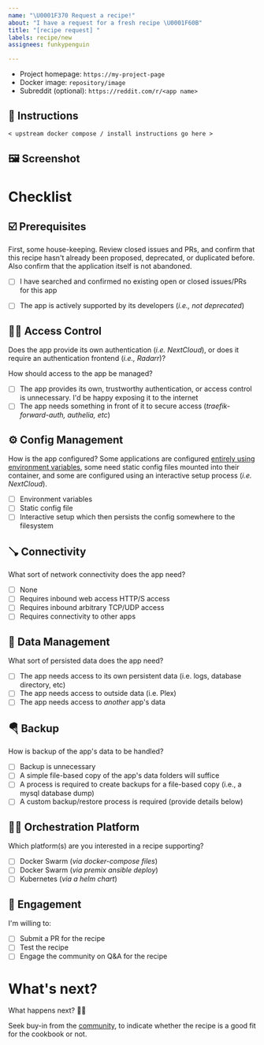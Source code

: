 ```yaml
---
name: "\U0001F370 Request a recipe!"
about: "I have a request for a fresh recipe \U0001F60B"
title: "[recipe request] "
labels: recipe/new
assignees: funkypenguin

---
```


<!-- You can ignore this section, it's used to make the issue look beautiful. Skip to #Summary below.. >

- [Checklist](#checklist)
  - [☑️ Prerequisites](#️-prerequisites)
  - [👮‍♂️ Access Control](#️-access-control)
  - [⚙️ Config Management](#️-config-management)
  - [🪠 Connectivity](#-connectivity)
  - [💾 Data Management](#-data-management)
  - [🪂 Backup](#-backup)
  - [🤹‍♀️ Orchestration Platform](#️-orchestration-platform)
  - [💍 Engagement](#-engagement)
- [What's next?](#whats-next)
  
# Recipe Request


## 💬 Summary

<!-- ** Briefly describe the new recipe you'd like added -->

* Project homepage: `https://my-project-page`
* Docker image: `repository/image`
* Subreddit (optional): `https://reddit.com/r/<app name>`

## 📝 Instructions

<!-- Most projects include instructions on how to deploy via Docker. Include a link to the relevant documentation below, as well as the actual instructions / docker-compose file. -->

```
< upstream docker compose / install instructions go here >
```

## 🖼 Screenshot

<!-- Paste in a single, beautiful screenshot, which should be included in the recipe -->

<!-- 
That's it for the text entry. Save the issue and then use the much-nicer rich viewer to complete the checklist below.
-->

# Checklist

## ☑️ Prerequisites

First, some house-keeping. Review closed issues and PRs, and confirm that this recipe hasn't already been proposed, deprecated, or duplicated before. Also confirm that the application itself is not abandoned.

* [ ] I have searched and confirmed no existing open or closed issues/PRs for this app
* [ ] The app is actively supported by its developers (_i.e., not deprecated_)


## 👮‍♂️ Access Control 

Does the app provide its own authentication (_i.e. NextCloud_), or does it require an authentication frontend (_i.e., Radarr_)?

How should access to the app be managed?

* [ ] The app provides its own, trustworthy authentication, or access control is unnecessary. I'd be happy exposing it to the internet
* [ ] The app needs something in front of it to secure access (_traefik-forward-auth, authelia, etc_)

<!-- Add any extra details necessary to explain the selections above -->

## ⚙️ Config Management

How is the app configured? Some applications are configured [entirely using environment variables](https://12factor.net), some need static config files mounted into their container, and some are configured using an interactive setup process (_i.e. NextCloud_). 

* [ ] Environment variables
* [ ] Static config file
* [ ] Interactive setup which then persists the config somewhere to the filesystem

<!-- Add any extra details necessary to explain the selections above -->

## 🪠 Connectivity

What sort of network connectivity does the app need?

* [ ] None
* [ ] Requires inbound web access HTTP/S access
* [ ] Requires inbound arbitrary TCP/UDP access
* [ ] Requires connectivity to other apps

<!-- Add any extra details necessary to explain the selections above -->

## 💾 Data Management

What sort of persisted data does the app need?

* [ ] The app needs access to its own persistent data (i.e. logs, database directory, etc)
* [ ] The app needs access to outside data (i.e. Plex)
* [ ] The app needs access to *another* app's data

<!-- Add any extra details necessary to explain the selections above -->

## 🪂 Backup

How is backup of the app's data to be handled?

* [ ] Backup is unnecessary
* [ ] A simple file-based copy of the app's data folders will suffice
* [ ] A process is required to create backups for a file-based copy (i.e., a mysql database dump)
* [ ] A custom backup/restore process is required (provide details below)

<!-- Add any extra details necessary to explain the selections above -->

## 🤹‍♀️ Orchestration Platform

Which platform(s) are you interested in a recipe supporting?

* [ ] Docker Swarm (_via docker-compose files_)
* [ ] Docker Swarm (_via premix ansible deploy_)
* [ ] Kubernetes (_via a helm chart_)

## 💍 Engagement

I'm willing to:

* [ ] Submit a PR for the recipe
* [ ] Test the recipe
* [ ] Engage the community on Q&A for the recipe

# What's next?

What happens next? 🙋‍♂️

Seek buy-in from the [community](http://chat.funkypenguin.co.nz), to indicate whether the recipe is a good fit for the cookbook or not.